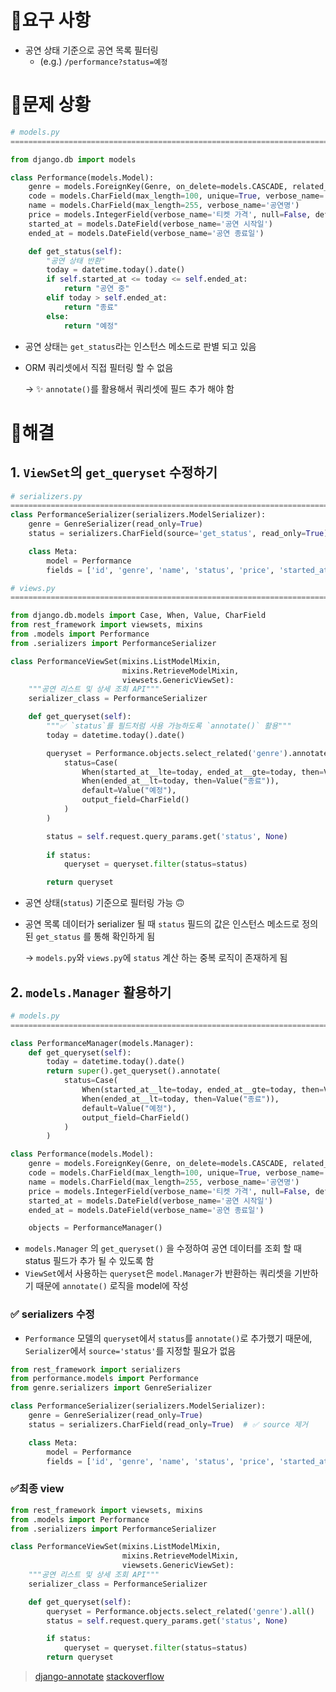 # 🔷요구 사항

- 공연 상태 기준으로 공연 목록 필터링
    - (e.g.) `/performance?status=예정`

# 🔷문제 상황

```python
# models.py
============================================================================

from django.db import models

class Performance(models.Model):
    genre = models.ForeignKey(Genre, on_delete=models.CASCADE, related_name='performances', verbose_name='장르')
    code = models.CharField(max_length=100, unique=True, verbose_name='KOPIS 공연ID')
    name = models.CharField(max_length=255, verbose_name='공연명')
    price = models.IntegerField(verbose_name='티켓 가격', null=False, default=0)
    started_at = models.DateField(verbose_name='공연 시작일')
    ended_at = models.DateField(verbose_name='공연 종료일')

    def get_status(self):
        "공연 상태 반환"
        today = datetime.today().date()
        if self.started_at <= today <= self.ended_at:
            return "공연 중"
        elif today > self.ended_at:
            return "종료"
        else:
            return "예정"
```

- 공연 상태는 `get_status`라는 인스턴스 메소드로 판별 되고 있음
- ORM 쿼리셋에서 직접 필터링 할 수 없음
    
    → ✨ `annotate()`를 활용해서 쿼리셋에 필드 추가 해야 함
    

# 🔷해결

## 1. `ViewSet`의 `get_queryset` 수정하기

```python
# serializers.py
============================================================================
class PerformanceSerializer(serializers.ModelSerializer):
    genre = GenreSerializer(read_only=True)
    status = serializers.CharField(source='get_status', read_only=True)

    class Meta:
        model = Performance
        fields = ['id', 'genre', 'name', 'status', 'price', 'started_at', 'ended_at']

# views.py
============================================================================

from django.db.models import Case, When, Value, CharField
from rest_framework import viewsets, mixins
from .models import Performance
from .serializers import PerformanceSerializer

class PerformanceViewSet(mixins.ListModelMixin,
                         mixins.RetrieveModelMixin,
                         viewsets.GenericViewSet):
    """공연 리스트 및 상세 조회 API"""
    serializer_class = PerformanceSerializer

    def get_queryset(self):
        """✅ `status`를 필드처럼 사용 가능하도록 `annotate()` 활용"""
        today = datetime.today().date()

        queryset = Performance.objects.select_related('genre').annotate(
            status=Case(
                When(started_at__lte=today, ended_at__gte=today, then=Value("공연 중")),
                When(ended_at__lt=today, then=Value("종료")),
                default=Value("예정"),
                output_field=CharField()
            )
        )

        status = self.request.query_params.get('status', None)
        
        if status:
            queryset = queryset.filter(status=status)

        return queryset
```

- 공연 상태(`status`) 기준으로 필터링 가능 🙃
- 공연 목록 데이터가 serializer 될 때 `status` 필드의 값은 인스턴스 메소드로 정의된 `get_status` 를 통해 확인하게 됨
    
    → `models.py`와 `views.py`에 `status` 계산 하는 중복 로직이 존재하게 됨
    

## 2. `models.Manager` 활용하기

```python
# models.py
============================================================================

class PerformanceManager(models.Manager):
    def get_queryset(self):
        today = datetime.today().date()
        return super().get_queryset().annotate(
            status=Case(
                When(started_at__lte=today, ended_at__gte=today, then=Value("공연 중")),
                When(ended_at__lt=today, then=Value("종료")),
                default=Value("예정"),
                output_field=CharField()
            )
        )

class Performance(models.Model):
    genre = models.ForeignKey(Genre, on_delete=models.CASCADE, related_name='performances', verbose_name='장르')
    code = models.CharField(max_length=100, unique=True, verbose_name='KOPIS 공연ID')
    name = models.CharField(max_length=255, verbose_name='공연명')
    price = models.IntegerField(verbose_name='티켓 가격', null=False, default=0)
    started_at = models.DateField(verbose_name='공연 시작일')
    ended_at = models.DateField(verbose_name='공연 종료일')

    objects = PerformanceManager()
```

- `models.Manager` 의 `get_queryset()` 을 수정하여 공연 데이터를 조회 할 때 status 필드가 추가 될 수 있도록 함
- `ViewSet`에서 사용하는 `queryset`은 `model.Manager`가 반환하는 쿼리셋을 기반하기 때문에 `annotate()` 로직을 model에 작성

### ✅ serializers 수정

- `Performance` 모델의 `queryset`에서 `status`를 `annotate()`로 추가했기 때문에, `Serializer`에서 `source='status'`를 지정할 필요가 없음

```python
from rest_framework import serializers
from performance.models import Performance
from genre.serializers import GenreSerializer

class PerformanceSerializer(serializers.ModelSerializer):
    genre = GenreSerializer(read_only=True)
    status = serializers.CharField(read_only=True)  # ✅ source 제거

    class Meta:
        model = Performance
        fields = ['id', 'genre', 'name', 'status', 'price', 'started_at', 'ended_at']

```

### ✅최종 view

```python
from rest_framework import viewsets, mixins
from .models import Performance
from .serializers import PerformanceSerializer

class PerformanceViewSet(mixins.ListModelMixin,
                         mixins.RetrieveModelMixin,
                         viewsets.GenericViewSet):
    """공연 리스트 및 상세 조회 API"""
    serializer_class = PerformanceSerializer

    def get_queryset(self):
        queryset = Performance.objects.select_related('genre').all()
        status = self.request.query_params.get('status', None)

        if status:
            queryset = queryset.filter(status=status)
        return queryset
```

> [django-annotate](https://docs.djangoproject.com/en/5.1/ref/models/querysets/#annotate)
> [stackoverflow](https://stackoverflow.com/questions/56909019/annotations-in-django-with-model-managers)
